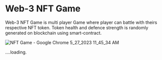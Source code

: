 # Web-3 NFT Game

 Web-3 NFT Game is multi player Game where player can battle with theirs respective NFT token. Token health and defence strength is randomly generated on blockchain using smart-contract.

![NFT Game - Google Chrome 5_27_2023 11_45_34 AM](https://github.com/NagoriMustakim/Web3-NFT-Game/assets/97384395/0719a224-9379-42c0-bc05-add2b3b1ed41)

....loading.
